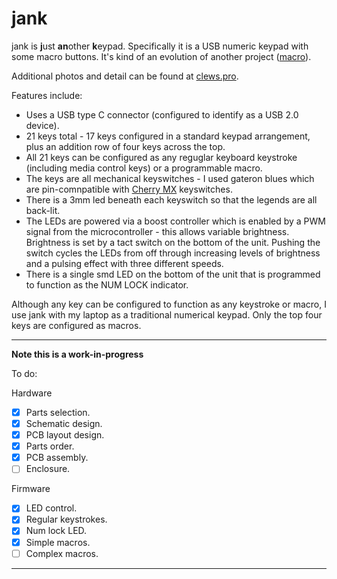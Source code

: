 # jank

jank is **j**ust **an**other **k**eypad.  Specifically it is a USB numeric keypad with some macro buttons.  It's kind of an evolution of another project ([macro][link_gitlab_macr0]).

Additional photos and detail can be found at [clews.pro][link_clews_jank].

Features include:
* Uses a USB type C connector (configured to identify as a USB 2.0 device).
* 21 keys total - 17 keys configured in a standard keypad arrangement, plus an addition row of four keys across the top.
* All 21 keys can be configured as any reguglar keyboard keystroke (including media control keys) or a programmable macro.
* The keys are all mechanical keyswitches - I used gateron blues which are pin-comnpatible with [Cherry MX][link_web_cherry_mx] keyswitches.
* There is a 3mm led beneath each keyswitch so that the legends are all back-lit.
* The LEDs are powered via a boost controller which is enabled by a PWM signal from the microcontroller - this allows variable brightness.  Brightness is set by a tact switch on the bottom of the unit.  Pushing the switch cycles the LEDs from off through increasing levels of brightness and a pulsing effect with three different speeds.
* There is a single smd LED on the bottom of the unit that is programmed to function as the NUM LOCK indicator.

Although any key can be configured to function as any keystroke or macro, I use jank with my laptop as a traditional numerical keypad.  Only the top four keys are configured as macros.

*********************************
**Note this is a work-in-progress**

To do:

Hardware
- [X] Parts selection.
- [X] Schematic design.
- [X] PCB layout design.
- [X] Parts order.
- [X] PCB assembly.
- [ ] Enclosure.

Firmware
- [X] LED control.
- [X] Regular keystrokes.
- [X] Num lock LED.
- [X] Simple macros.
- [ ] Complex macros.

*********************************

[link_clews_jank]:https://clews.pro/projects/jank.php
[link_gitlab_macr0]:https://gitlab.com/clewsy/macr0
[link_web_cherry_mx]:https://www.cherrymx.de/en
